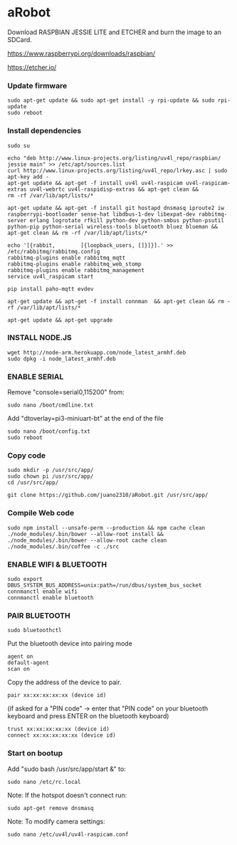 # aRobot

Download RASPBIAN JESSIE LITE and ETCHER and burn the image to an SDCard.

https://www.raspberrypi.org/downloads/raspbian/

https://etcher.io/

### Update firmware

```
sudo apt-get update && sudo apt-get install -y rpi-update && sudo rpi-update
sudo reboot
```

### Install dependencies

```
sudo su

echo "deb http://www.linux-projects.org/listing/uv4l_repo/raspbian/ jessie main" >> /etc/apt/sources.list
curl http://www.linux-projects.org/listing/uv4l_repo/lrkey.asc | sudo apt-key add -
apt-get update && apt-get -f install uv4l uv4l-raspicam uv4l-raspicam-extras uv4l-webrtc uv4l-raspidisp-extras && apt-get clean &&
rm -rf /var/lib/apt/lists/*

apt-get update && apt-get -f install git hostapd dnsmasq iproute2 iw raspberrypi-bootloader sense-hat libdbus-1-dev libexpat-dev rabbitmq-server erlang logrotate rfkill python-dev python-smbus python-psutil python-pip python-serial wireless-tools bluetooth bluez blueman && apt-get clean && rm -rf /var/lib/apt/lists/*

echo '[{rabbit,        [{loopback_users, []}]}].' >> /etc/rabbitmq/rabbitmq.config
rabbitmq-plugins enable rabbitmq_mqtt
rabbitmq-plugins enable rabbitmq_web_stomp
rabbitmq-plugins enable rabbitmq_management
service uv4l_raspicam start

pip install paho-mqtt evdev

apt-get update && apt-get -f install connman  && apt-get clean && rm -rf /var/lib/apt/lists/*

apt-get update && apt-get upgrade
```

### INSTALL NODE.JS
```
wget http://node-arm.herokuapp.com/node_latest_armhf.deb
sudo dpkg -i node_latest_armhf.deb
```

### ENABLE SERIAL
Remove "console=serial0,115200" from:

```
sudo nano /boot/cmdline.txt
```

Add "dtoverlay=pi3-miniuart-bt" at the end of the file
```
sudo nano /boot/config.txt
sudo reboot
```

### Copy code
```
sudo mkdir -p /usr/src/app/
sudo chown pi /usr/src/app/
cd /usr/src/app/

git clone https://github.com/juano2310/aRobot.git /usr/src/app/
```

### Compile Web code
```
sudo npm install --unsafe-perm --production && npm cache clean
./node_modules/.bin/bower --allow-root install && ./node_modules/.bin/bower --allow-root cache clean
./node_modules/.bin/coffee -c ./src
```

### ENABLE WIFI & BLUETOOTH
```
sudo export DBUS_SYSTEM_BUS_ADDRESS=unix:path=/run/dbus/system_bus_socket
connmanctl enable wifi
connmanctl enable bluetooth
```

### PAIR BLUETOOTH
```
sudo bluetoothctl
```
Put the bluetooth device into pairing mode
```
agent on
default-agent
scan on
```
Copy the address of the device to pair.
```
pair xx:xx:xx:xx:xx (device id)
```
(if asked for a "PIN code" -> enter that "PIN code" on your bluetooth keyboard and press ENTER on the bluetooth keyboard)
```
trust xx:xx:xx:xx:xx (device id)
connect xx:xx:xx:xx:xx (device id)
```

### Start on bootup
Add "sudo bash /usr/src/app/start &" to:

```
sudo nano /etc/rc.local
```

Note: If the hotspot doesn't connect run:

```
sudo apt-get remove dnsmasq
```

Note: To modify camera settings:

```
sudo nano /etc/uv4l/uv4l-raspicam.conf
```
